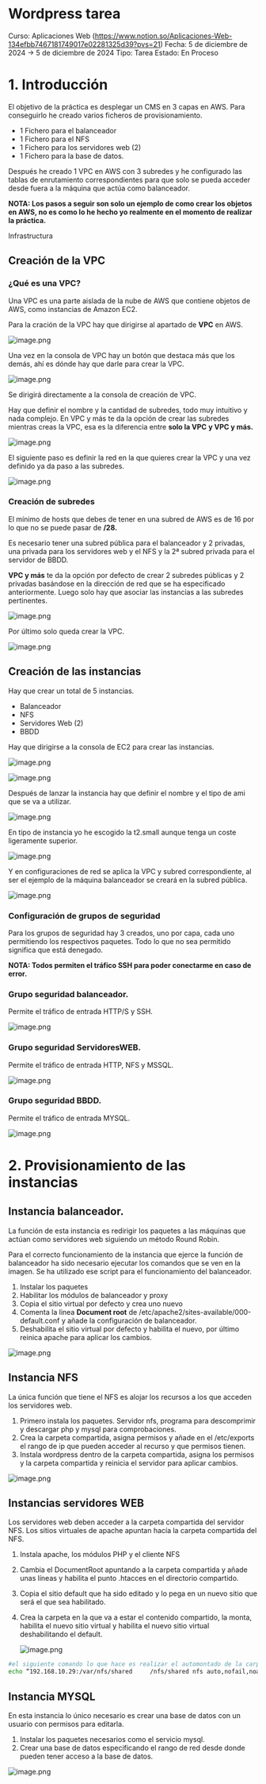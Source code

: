 # Wordpress tarea

Curso: Aplicaciones Web (https://www.notion.so/Aplicaciones-Web-134efbb7467181749017e02281325d39?pvs=21)
Fecha: 5 de diciembre de 2024 → 5 de diciembre de 2024
Tipo: Tarea
Estado: En Proceso

# 1. Introducción

El objetivo de la práctica es desplegar un CMS en 3 capas en AWS. Para conseguirlo he creado varios ficheros de provisionamiento.

- 1 Fichero para el balanceador
- 1 Fichero para el NFS
- 1 Fichero para los servidores web (2)
- 1 Fichero para la base de datos.

Después he creado 1 VPC en AWS con 3 subredes y he configurado las tablas de enrutamiento correspondientes para que solo se pueda acceder desde fuera a la máquina que actúa como balanceador. 

**NOTA: Los pasos a seguir son solo un ejemplo de como crear los objetos en AWS, no es como lo he hecho yo realmente en el momento de realizar la práctica.**

Infrastructura 

## Creación de la VPC

### ¿Qué es una VPC?

Una VPC es una parte aislada de la nube de AWS que contiene objetos de AWS, como instancias de Amazon EC2.

Para la cración de la VPC hay que dirigirse al apartado de **VPC** en AWS.

![image.png](image.png)

Una vez en la consola de VPC hay un botón que destaca más que los demás, ahí es dónde hay que darle para crear la VPC.

![image.png](image%201.png)

Se dirigirá directamente a la consola de creación de VPC.

Hay que definir el nombre y la cantidad de subredes, todo muy intuitivo y nada complejo. En VPC y más te da la opción de crear las subredes mientras creas la VPC, esa es la diferencia entre **solo la VPC**  **y VPC y más.**

![image.png](image%202.png)

El siguiente paso es definir la red en la que quieres crear la VPC y una vez definido ya da paso a las subredes.

![image.png](image%203.png)

### Creación de subredes

El mínimo de hosts que debes de tener en una subred de AWS es de 16 por lo que no se puede pasar de **/28.** 

Es necesario tener una subred pública para el balanceador y 2 privadas, una privada para los servidores web y el NFS y la 2ª subred privada para el servidor de BBDD.

**VPC y más** te da la opción por defecto de crear 2 subredes públicas y 2 privadas basándose en la dirección de red que se ha especificado anteriormente. Luego solo hay que asociar las instancias a las subredes pertinentes.

![image.png](image%204.png)

Por último solo queda crear la VPC.

![image.png](image%205.png)

## Creación de las instancias

Hay que crear un total de 5 instancias.

- Balanceador
- NFS
- Servidores Web (2)
- BBDD

Hay que dirigirse a la consola de EC2 para crear las instancias.

![image.png](image%206.png)

![image.png](image%207.png)

Después de lanzar la instancia hay que definir el nombre y el tipo de ami que se va a utilizar.

![image.png](image%208.png)

En tipo de instancia yo he escogido la t2.small aunque tenga un coste ligeramente superior.

![image.png](image%209.png)

Y en configuraciones de red se aplica la VPC y subred correspondiente, al ser el ejemplo de la máquina balanceador se creará en la subred pública.

![image.png](image%2010.png)

### Configuración de grupos de seguridad

Para los grupos de seguridad hay 3 creados, uno por capa, cada uno permitiendo los respectivos paquetes. Todo lo que no sea permitido significa que está denegado.

**NOTA: Todos permiten el tráfico SSH para poder conectarme en caso de error.**

### Grupo seguridad balanceador.

Permite el tráfico de entrada HTTP/S y SSH.

![image.png](image%2011.png)

### Grupo seguridad ServidoresWEB.

Permite el tráfico de entrada HTTP, NFS y MSSQL.

![image.png](image%2012.png)

### Grupo seguridad BBDD.

Permite el tráfico de entrada MYSQL.

![image.png](image%2013.png)

# 2. Provisionamiento de las instancias

## Instancia balanceador.

La función de esta instancia es redirigir los paquetes a las máquinas que actúan como servidores web siguiendo un método Round Robin.

Para el correcto funcionamiento de la instancia que ejerce la función de balanceador ha sido necesario ejecutar los comandos que se ven en la imagen. Se ha utilizado ese script para el funcionamiento del balanceador.

1.  Instalar los paquetes 
2. Habilitar los módulos de balanceador y proxy
3. Copia el sitio virtual por defecto y crea uno nuevo
4. Comenta la linea **Document root** de /etc/apache2/sites-available/000-default.conf y añade la configuración de balanceador.
5. Deshabilita el sitio virtual por defecto y habilita el nuevo, por último reinica apache para aplicar los cambios.

![image.png](image%2014.png)

## Instancia NFS

La única función que tiene el NFS es alojar los recursos a los que acceden los servidores web.

1. Primero instala los paquetes. Servidor nfs, programa para descomprimir y descargar php y mysql para comprobaciones.
2. Crea la carpeta compartida, asigna permisos y añade en el /etc/exports el rango de ip que pueden acceder al recurso y que permisos tienen.
3. Instala wordpress dentro de la carpeta compartida, asigna los permisos y la carpeta compartida y reinicia el servidor para aplicar cambios.

![image.png](image%2015.png)

## Instancias servidores WEB

Los servidores web deben acceder a la carpeta compartida del servidor NFS. Los sitios virtuales de apache apuntan hacía la carpeta compartida del NFS.

1. Instala apache, los módulos PHP y el cliente NFS
2. Cambia el DocumentRoot apuntando a la carpeta compartida y añade unas líneas y habilita el punto .htacces en el directorio compartido.
3. Copia el sitio default que ha sido editado y lo pega en un nuevo sitio que será el que sea habilitado.
4. Crea la carpeta en la que va a estar el contenido compartido, la monta, habilita el nuevo sitio virtual y habilita el  nuevo sitio virtual deshabilitando el default.
    
    ![image.png](image%2016.png)
    

```bash
#el siguiente comando lo que hace es realizar el automontado de la carpeta compartida.
echo “192.168.10.29:/var/nfs/shared     /nfs/shared nfs auto,nofail,noatime,nolock,intr,tcp,actimeo=1800 0 0” >> /etc/fstab
```

## Instancia MYSQL

En esta instancia lo único necesario es crear una base de datos con un usuario con permisos para editarla.

1. Instalar los paquetes necesarios como el servicio mysql.
2. Crear una base de datos especificando el rango de red desde donde pueden tener acceso a la base de datos.

![image.png](image%2017.png)
